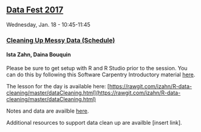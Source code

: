 ## [Data Fest 2017](http://projects.iq.harvard.edu/datafest2017) 
Wednesday, Jan. 18 - 10:45-11:45
### [Cleaning Up Messy Data (Schedule)](http://sched.co/8wA2)
#### Ista Zahn, Daina Bouquin

Please be sure to get setup with R and R Studio prior to the session. You can do this by following this Software Carpentry Introductory material [here](https://swcarpentry.github.io/r-novice-gapminder/01-rstudio-intro/).

The lesson for the day is available here:
[https://rawgit.com/izahn/R-data-cleaning/master/dataCleaning.html](https://rawgit.com/izahn/R-data-cleaning/master/dataCleaning.html)

Notes and data are availble [here](https://github.com/izahn/R-data-cleaning).

Additional resources to support data clean up are availble [insert link].
